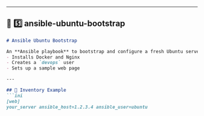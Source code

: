 
---

## 🧩 **5️⃣ ansible-ubuntu-bootstrap**
```markdown
# Ansible Ubuntu Bootstrap

An **Ansible playbook** to bootstrap and configure a fresh Ubuntu server:  
- Installs Docker and Nginx  
- Creates a `devops` user  
- Sets up a sample web page

---

## 🧱 Inventory Example
```ini
[web]
your_server ansible_host=1.2.3.4 ansible_user=ubuntu
